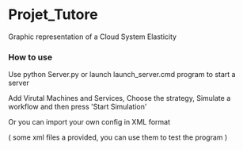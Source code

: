 # Projet_Tutore
Graphic representation of a Cloud System Elasticity

### How to use
Use python Server.py or launch launch_server.cmd program to start a server

Add Virutal Machines and Services, Choose the strategy, Simulate a workflow and then press 'Start Simulation'

Or you can import your own config in XML format

( some xml files a provided, you can use them to test the program )
